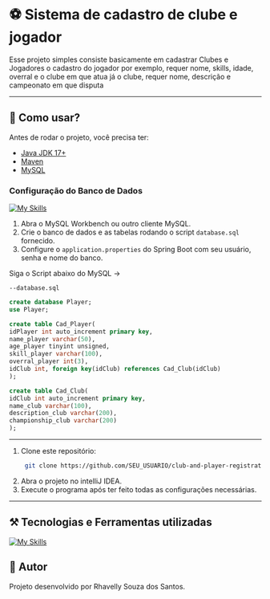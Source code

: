 # ⚽ Sistema de cadastro de clube e jogador

Esse projeto simples consiste basicamente em cadastrar Clubes e Jogadores
o cadastro do jogador por exemplo, requer nome, skills, idade, overral e o clube em que atua
já o clube, requer nome, descrição e campeonato em que disputa 

---

## 🚀 Como usar?

Antes de rodar o projeto, você precisa ter:

- [Java JDK 17+](https://www.oracle.com/java/technologies/javase-jdk17-downloads.html)
- [Maven](https://maven.apache.org/)
- [MySQL](https://www.mysql.com/downloads/)

### Configuração do Banco de Dados

[![My Skills](https://skillicons.dev/icons?i=mysql,postgres,mongodb)](https://skillicons.dev)

1. Abra o MySQL Workbench ou outro cliente MySQL.  
2. Crie o banco de dados e as tabelas rodando o script `database.sql` fornecido.
3. Configure o `application.properties` do Spring Boot com seu usuário, senha e nome do banco.


Siga o Script abaixo do MySQL ->

    --database.sql
 ```sql 
 create database Player;
 use Player;

 create table Cad_Player(
 idPlayer int auto_increment primary key,
 name_player varchar(50),
 age_player tinyint unsigned,
 skill_player varchar(100),
 overral_player int(3),
 idClub int, foreign key(idClub) references Cad_Club(idClub)
 );

 create table Cad_Club(
 idClub int auto_increment primary key,
 name_club varchar(100),
 description_club varchar(200),
 championship_club varchar(200)
 );
```
---

1. Clone este repositório:
   ```bash
    git clone https://github.com/SEU_USUARIO/club-and-player-registration-java.git
   
2. Abra o projeto no intelliJ IDEA.
3. Execute o programa após ter feito todas as configurações necessárias.

---

## ⚒️ Tecnologias e F️erramentas utilizadas
[![My Skills](https://skillicons.dev/icons?i=java,idea,git,github,mysql,spring,html,css)](https://skillicons.dev)

## 🤖 Autor
Projeto desenvolvido por Rhavelly Souza dos Santos.